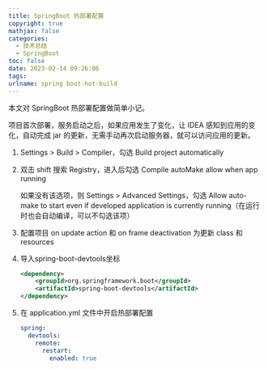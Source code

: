 ```yaml
---
title: SpringBoot 热部署配置
copyright: true
mathjax: false
categories:
  - 技术总结
  - SpringBoot
toc: false
date: 2023-02-14 09:26:06
tags:
urlname: spring boot-hot-build
---
```


本文对 SpringBoot 热部署配置做简单小记。<!--more-->

项目首次部署，服务启动之后，如果应用发生了变化，让 IDEA 感知到应用的变化，自动完成 jar 的更新，无需手动再次启动服务器，就可以访问应用的更新。

1. Settings > Build > Compiler，勾选 Build project automatically

2. 双击 shift 搜索 Registry，进入后勾选 Compile autoMake allow when app running

	如果没有该选项，则 Settings > Advanced Settings，勾选 Allow auto-make to start even if developed application is currently running（在运行时也会自动编译，可以不勾选该项）

3. 配置项目 on update action 和 on frame deactivation 为更新 class 和 resources

4. 导入spring-boot-devtools坐标

	```xml
	<dependency>
	    <groupId>org.springframework.boot</groupId>
	    <artifactId>spring-boot-devtools</artifactId>
	</dependency>
	```

5. 在 application.yml 文件中开启热部署配置

	```yaml
	spring:
	  devtools:
	    remote:
	      restart:
	        enabled: true
	```
